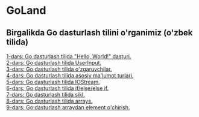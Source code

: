 # GoLand
## Birgalikda Go dasturlash tilini o'rganimiz (o'zbek tilida)

[1-dars: Go dasturlash tilida "Hello, World!" dasturi.](https://github.com/alishercpp/GoLand/blob/master/lesson1.go) <br>
[2-dars: Go dasturlash tilida UserInput.](https://github.com/alishercpp/GoLand/blob/master/lesson2.go) <br>
[3-dars: Go dasturlash tilida o'zgaruvchilar.](https://github.com/alishercpp/GoLand/blob/master/lesson3.go) <br>
[4-dars: Go dasturlash tilida asosiy ma'lumot turlari.](https://github.com/alishercpp/GoLand/blob/master/lesson4.go) <br>
[5-dars: Go dasturlash tilida IOStream.](https://github.com/alishercpp/GoLand/blob/master/lesson5.go) <br>
[6-dars: Go dasturlash tilida if/else/else if.](https://github.com/alishercpp/GoLand/blob/master/lesson6.go) <br>
[7-dars: Go dasturlash tilida sikl.](https://github.com/alishercpp/GoLand/blob/master/lesson7.go) <br>
[8-dars: Go dasturlash tilida arrays.](https://github.com/alishercpp/GoLand/blob/master/lesson8.go) <br>
[9-dars: Go dasturlash arraydan element o'chirish.](https://github.com/alishercpp/GoLand/blob/master/lesson9.go) <br>